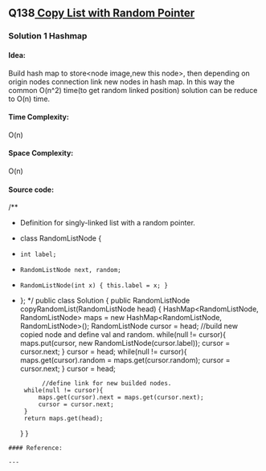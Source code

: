 ## Q138[ Copy List with Random Pointer ](https://leetcode.com/problems/copy-list-with-random-pointer/) 

### Solution 1 Hashmap
#### Idea:
Build hash map to store<node image,new this node>, then depending on origin nodes connection link new nodes in hash map.
In this way the common O(n^2) time(to get random linked position) solution can be reduce to O(n) time.
#### Time Complexity: 
O(n)
#### Space Complexity:
O(n)
#### Source code:
/**
 * Definition for singly-linked list with a random pointer.
 * class RandomListNode {
 *     int label;
 *     RandomListNode next, random;
 *     RandomListNode(int x) { this.label = x; }
 * };
 */
public class Solution {
    public RandomListNode copyRandomList(RandomListNode head) {
         HashMap<RandomListNode, RandomListNode> maps = new HashMap<RandomListNode, RandomListNode>();
         RandomListNode cursor = head;
             //build new copied node and define val and random.
        while(null != cursor){
            maps.put(cursor, new RandomListNode(cursor.label));
            cursor = cursor.next; 
        }
             cursor = head;
        while(null != cursor){
            maps.get(cursor).random = maps.get(cursor.random);
            cursor = cursor.next;
         }
             cursor = head;
             
             //define link for new builded nodes.
        while(null != cursor){
            maps.get(cursor).next = maps.get(cursor.next);
            cursor = cursor.next;
        }
        return maps.get(head);
    }
}
```
#### Reference:

---

